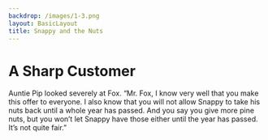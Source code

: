 ```yaml
---
backdrop: /images/1-3.png
layout: BasicLayout
title: Snappy and the Nuts
---
```


# A Sharp Customer

Auntie Pip looked severely at Fox. “Mr. Fox, I know very well that you make this offer to everyone. I also know that you will not allow Snappy to take his nuts back until a whole year has passed. And you say you give more pine nuts, but you won’t let Snappy have those either until the year has passed. It’s not quite fair.”

<Pagination previous="5" next="7"/>

